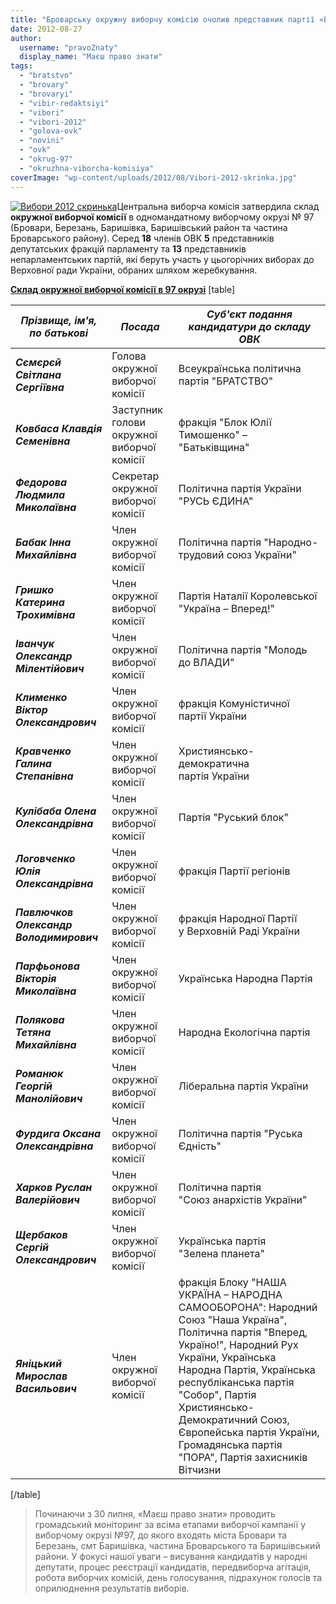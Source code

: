 ```yaml
---
title: "Броварську окружну виборчу комісію очолив представник партії «Братство»"
date: 2012-08-27
author: 
  username: "pravoZnaty"
  display_name: "Маєш право знати"
tags: 
  - "bratstvo"
  - "brovary"
  - "brovaryi"
  - "vibir-redaktsiyi"
  - "vibori"
  - "vibori-2012"
  - "golova-ovk"
  - "novini"
  - "ovk"
  - "okrug-97"
  - "okruzhna-viborcha-komisiya"
coverImage: "wp-content/uploads/2012/08/Vibori-2012-skrinka.jpg"
---
```


[![](https://mpz.brovary.org/wp-content/uploads/2012/08/Vibori-2012-skrinka.jpg "Вибори 2012 скринька")](https://mpz.brovary.org/wp-content/uploads/2012/08/Vibori-2012-skrinka.jpg)Центральна виборча комісія затвердила склад **окружної виборчої комісії** в одномандатному виборчому окрузі № 97 (Бровари, Березань, Баришівка, Баришівський район та частина Броварського району). Серед **18** членів ОВК **5** представників депутатських фракцій парламенту та **13** представників непарламентських партій, які беруть участь у цьогорічних виборах до Верховної ради України, обраних шляхом жеребкування.

[**Склад окружної виборчої комісії в 97 окрузі**](http://www.cvk.gov.ua/pls/vnd2012/WP028?PT001F01=900&pf7331=97) \[table\]

|   _Прізвище, ім'я, по батькові_   |   _Посада_   |   _Суб'єкт подання кандидатури до складу ОВК_   |
| --- | --- | --- |
| _**Сємєрєй Світлана Сергіївна**_ | Голова окружної виборчої комісії | Всеукраїнська політична партія "БРАТСТВО" |
| _**Ковбаса Клавдія Семенівна**_ | Заступник голови окружної виборчої   комісії | фракція "Блок Юлії Тимошенко" – "Батьківщина" |
| _**Федорова Людмила Миколаївна**_ | Секретар окружної виборчої комісії | Політична партія України "РУСЬ ЄДИНА" |
| _**Бабак Інна Михайлівна**_ | Член окружної виборчої комісії | Політична партія "Народно-трудовий союз України" |
| _**Гришко Катерина Трохимівна**_ | Член окружної виборчої комісії | Партія Наталії Королевської "Україна – Вперед!" |
| _**Іванчук Олександр Мілентійович**_ | Член окружної виборчої комісії | Політична партія "Молодь до ВЛАДИ" |
| _**Клименко Віктор Олександрович**_ | Член окружної виборчої комісії | фракція Комуністичної партії України |
| _**Кравченко Галина Степанівна**_ | Член окружної виборчої комісії | Християнсько-демократична партія України |
| _**Кулібаба Олена Олександрівна**_ | Член окружної виборчої комісії | Партія "Руський блок" |
| _**Логовченко Юлія Олександрівна**_ | Член окружної виборчої комісії | фракція Партії регіонів |
| _**Павлючков Олександр Володимирович**_ | Член окружної виборчої комісії | фракція Народної Партії у Верховній Раді України |
| _**Парфьонова Вікторія Миколаївна**_ | Член окружної виборчої комісії | Українська Народна Партія |
| _**Полякова Тетяна Михайлівна**_ | Член окружної виборчої комісії | Народна Екологічна партія |
| _**Романюк Георгій Манолійович**_ | Член окружної виборчої комісії | Ліберальна партія України |
| _**Фурдига Оксана Олександрівна**_ | Член окружної виборчої комісії | Політична партія "Руська   Єдність" |
| _**Харков Руслан Валерійович**_ | Член окружної виборчої комісії | Політична партія "Союз анархістів України" |
| **_Щербаков Сергій Олександрович_** | Член окружної виборчої комісії | Українська партія "Зелена планета" |
| **_Яніцький Мирослав Васильович_** | Член окружної виборчої комісії | фракція Блоку "НАША УКРАЇНА – НАРОДНА САМООБОРОНА": Народний Союз "Наша Україна", Політична партія "Вперед, Україно!", Народний Рух України, Українська Народна Партія, Українська республіканська партія "Собор", Партія Християнсько-Демократичний Союз, Європейська партія України, Громадянська партія "ПОРА", Партія захисників Вітчизни |

\[/table\]

> Починаючи з 30 липня, «Маєш право знати» проводить громадський моніторинг за всіма етапами виборчої кампанії у виборчому окрузі №97, до якого входять міста Бровари та Березань, смт Баришівка, частина Броварського та Баришівський райони. У фокусі нашої уваги – висування кандидатів у народні депутати, процес реєстрації кандидатів, передвиборча агітація, робота виборчих комісій, день голосування, підрахунок голосів та оприлюднення результатів виборів.
